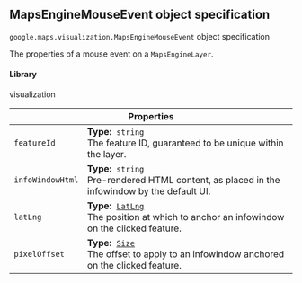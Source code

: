 <h2 id="MapsEngineMouseEvent"> MapsEngineMouseEvent object specification </h2><p>
<code><span itemprop="path">google.maps.visualization</span>.<span itemprop="name">MapsEngineMouseEvent</span></code>
object specification
</p><p>The properties of a mouse event on a <code>MapsEngineLayer</code>.</p><h4>Library</h4><p>visualization</p><div class="devsite-table-wrapper"><table class="properties responsive" summary="interface MapsEngineMouseEvent - Properties">
<thead>
<tr><th colspan="2">Properties</th>
</tr></thead>
<tbody>
<tr>
<td><code><span>featureId</span></code></td>
<td><div><strong>Type:</strong>&nbsp; <code>string</code></div>
<div class="desc">The feature ID, guaranteed to be unique within the layer.</div></td>
</tr>
<tr>
<td><code><span>infoWindowHtml</span></code></td>
<td><div><strong>Type:</strong>&nbsp; <code>string</code></div>
<div class="desc">Pre-rendered HTML content, as placed in the infowindow by the default UI.</div></td>
</tr>
<tr>
<td><code><span>latLng</span></code></td>
<td><div><strong>Type:</strong>&nbsp; <code><a href="https://github.com/amenadiel/google-maps-documentation/blob/master/docs/LatLng.md">LatLng</a></code></div>
<div class="desc">The position at which to anchor an infowindow on the clicked feature.</div></td>
</tr>
<tr>
<td><code><span>pixelOffset</span></code></td>
<td><div><strong>Type:</strong>&nbsp; <code><a href="https://github.com/amenadiel/google-maps-documentation/blob/master/docs/Size.md">Size</a></code></div>
<div class="desc">The offset to apply to an infowindow anchored on the clicked feature.</div></td>
</tr>
</tbody>
</table></div>